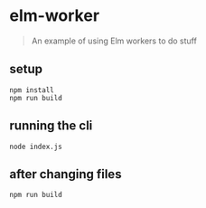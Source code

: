 # elm-worker
> An example of using Elm workers to do stuff

## setup

```
npm install
npm run build
```

## running the cli

```
node index.js
```

## after changing files

```
npm run build
```